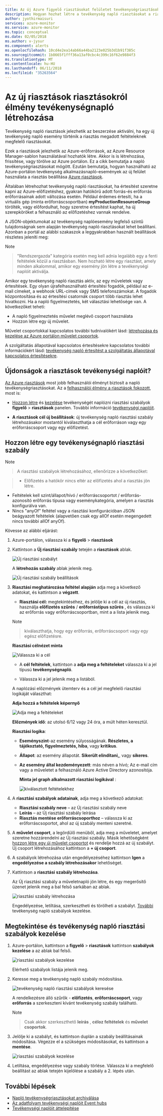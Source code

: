 ```yaml
---
title: Az új Azure figyelő riasztásokat felületet tevékenységriasztásokat napló használata
description: Hogyan hozhat létre a tevékenység napló riasztásokat a riasztások (előzetes verzió) lapon, az Azure-figyelő. Ez a cikk az új felhasználói felületet a szolgáltatáshoz tartozó adatokat.
author: jyothirmaisuri
services: azure-monitor
ms.service: azure-monitor
ms.topic: conceptual
ms.date: 02/05/2018
ms.author: v-jysur
ms.component: alerts
ms.openlocfilehash: 10cd4e2ea14ab66a44ba2123e025b3d1b91f385c
ms.sourcegitcommit: 1b8665f1fff36a13af0cbc4c399c16f62e9884f3
ms.translationtype: MT
ms.contentlocale: hu-HU
ms.lasthandoff: 06/11/2018
ms.locfileid: "35263564"
---
```

# <a name="create-activity-log-alerts-using-the-new-alerts-experience"></a>Az új riasztások riasztásokról élmény tevékenységnapló létrehozása

Tevékenység napló riasztások jelezhetik az beszerzése aktiválni, ha egy új tevékenység napló esemény történik a riasztás megadott feltételeknek megfelelő riasztásokat.

Ezek a riasztások jelezhetik az Azure-erőforrások, az Azure Resource Manager-sablon használatával hozhatók létre. Akkor is is létrehozása, frissítése, vagy törölve az Azure portálon. Ez a cikk bemutatja a napló tevékenységriasztásokat mögött. Ezután bemutatja, hogyan használható az Azure-portálon tevékenység alkalmazásnapló-események az új felület használata a riasztás beállítása [Azure riasztások](monitoring-overview-unified-alerts.md).

Általában létrehozhat tevékenység napló riasztásokat, ha értesítést szeretne kapni az Azure-előfizetéshez, gyakran hatókörű adott forrás-és erőforrás erőforrásainak adott változása esetén. Például érdemes értesíti, ha a virtuális gép (minta erőforráscsoportban) **myProductionResourceGroup** törölték, vagy előfordulhat, hogy szeretne értesítést kaphat, ha új szerepköröket a felhasználó az előfizetéshez vannak rendelve.

A JSON-objektumokat az tevékenység naplóesemény legfelső szintű tulajdonságnak sem alapján tevékenység napló riasztásokat lehet beállítani. Azonban a portál az alábbi szakaszok a leggyakrabban használt beállítások részletes jeleníti meg:

>[!NOTE]

> "Rendszergazda" kategória esetén meg kell adnia legalább egy a fenti feltételek közül a riasztásban. Nem hozható létre egy riasztást, amely minden alkalommal, amikor egy esemény jön létre a tevékenységi naplóit aktiválja.
>

Amikor egy tevékenység napló riasztás aktív, az egy műveletek vagy értesítések. Egy olyan újrafelhasználható értesítési fogadók, például az e-mail címeket, a webhook URL-címek vagy SMS telefonszámokat. A fogadók központosítása és az értesítési csatornák csoport több riasztás lehet hivatkozni. Ha a napló figyelmeztetés, két választási lehetősége van. A következőket teheti:

* A napló figyelmeztetés művelet meglévő csoport használata
* Hozzon létre egy új művelet.

Művelet csoportokkal kapcsolatos további tudnivalókért lásd: [létrehozása és kezelése az Azure portálon művelet csoportok](monitoring-action-groups.md).

A szolgáltatás állapotával kapcsolatos értesítésekre kapcsolatos további információkért lásd: [tevékenység napló értesítést a szolgáltatás állapotával kapcsolatos értesítésekre](monitoring-activity-log-alerts-on-service-notifications.md).


## <a name="whats-new-in-alerts-for-activity-logs"></a>Újdonságok a riasztások tevékenységi naplóit?

[Az Azure riasztások](monitoring-overview-unified-alerts.md) most jobb felhasználói élményt biztosít a napló tevékenységriasztásokat. Az a [felhasználói élmény a riasztások fokozott](monitoring-overview-unified-alerts.md), most is:

- [Hozzon létre](#create-an-alert-rule-for-an-activity-log) és [kezelése](#view-and-manage-activity-log-alert-rules) tevékenységét naplózni riasztási szabályok **figyelő** > **riasztások** panelen. További információ [tevékenységi naplóit](monitoring-overview-activity-logs.md).

- **A riasztások cél új beállítások**: új tevékenység napló riasztási szabály létrehozásakor mostantól kiválaszthatja a cél erőforráson vagy egy erőforráscsoport vagy egy előfizetést.


## <a name="create-an-alert-rule-for-an-activity-log"></a>Hozzon létre egy tevékenységnapló riasztási szabály

> [!NOTE]

>  A riasztási szabályok létrehozásához, ellenőrizze a következőket:

> - Előfizetés a hatókör nincs eltér az előfizetés ahol a riasztás jön létre.
- Feltételek kell szint/állapot/hívó / erőforráscsoportot / erőforrás-azonosító erőforrás típusa vagy eseménykategória, amelyen a riasztás konfigurálva van.
- Nincs "anyOf" feltétel vagy a riasztási konfigurációban JSON beágyazott feltételek (alapvetően csak egy allOf esetén megengedett nincs további allOf anyOf).


Kövesse az alábbi eljárást:

1. Azure-portálon, válassza ki a **figyelő** > **riasztások**
2. Kattintson a **Új riasztási szabály** tetején a **riasztások** ablak.

     ![Új riasztási szabályt](./media/monitoring-activity-log-alerts-new-experience/create-new-alert-rule.png)

     A **létrehozás szabály** ablak jelenik meg.

      ![Új riasztási szabály beállítások](./media/monitoring-activity-log-alerts-new-experience/create-new-alert-rule-options.png)

3. **Riasztási meghatározása feltétel alapján** adja meg a következő adatokat, és kattintson a **végzett**.

    - **Riasztási cél:** megtekintéséhez, és jelölje ki a cél az új riasztás, használja **előfizetés szűrés** / **erőforrástípus szűrés** , és válassza ki az erőforrás vagy erőforráscsoportban, mint a a lista jelenik meg.

    > [!NOTE]

    > kiválaszthatja, hogy egy erőforrás, erőforráscsoport vagy egy egész előfizetésre.

    **Riasztási célnézet minta**

     ![Válassza ki a cél](./media/monitoring-activity-log-alerts-new-experience/select-target.png)

    - A **cél feltételek**, kattintson a **adja meg a feltételeket** válassza ki a jel típusú **tevékenységnapló**.

    - Válassza ki a jel jelenik meg a listából.

    A naplózási előzmények ütemterv és a cél jel megfelelő riasztási logikáját választhat:

    **Adja hozzá a feltételek képernyő**

    ![Adja meg a feltételeket](./media/monitoring-activity-log-alerts-new-experience/add-criteria.png)

    **Előzmények idő**: az utolsó 6/12 vagy 24 óra, a múlt héten keresztül.

    **Riasztási logika**:

     - **Eseményszint**-az esemény súlyosságának. **Részletes, a tájékoztató, figyelmeztetés, hiba**, vagy **kritikus**.
     - **Állapot**: az esemény állapotát. **Sikerült elindítani,**, vagy **sikeres**.
     - **Az esemény által kezdeményezett**: más néven a hívó; Az e-mail cím vagy a műveletet a felhasználó Azure Active Directory azonosítója.

        **Minta jel graph alkalmazott riasztási logikával** :

        ![ kiválasztott feltételekhez](./media/monitoring-activity-log-alerts-new-experience/criteria-selected.png)

4. A **riasztási szabályok adatainak**, adja meg a következő adatokat:

    - **Riasztási szabály neve** – az Új riasztási szabály neve
    - **Leírás** – az Új riasztási szabály leírása
    - **Riasztás mentése erőforráscsoporthoz** – válassza ki az erőforráscsoportot, ahol az új szabály menteni szeretné.

5. A **művelet csoport**, a legördülő menüből, adja meg a műveletet, amelyet szeretne hozzárendelni az Új riasztási szabály. Másik lehetőségként [hozzon létre egy új művelet csoportot](monitoring-action-groups.md) és rendelje hozzá az új szabályt. Új csoport létrehozásához kattintson a **+ új csoport**.

6. A szabályok létrehozása után engedélyezéséhez kattintson **Igen** a **engedélyezése a szabály létrehozásakor** lehetőséget.
7. Kattintson a **riasztási szabály létrehozása**.

    Az Új riasztási szabály a műveletnapló jön létre, és egy megerősítő üzenet jelenik meg a bal felső sarkában az ablak.

    ![ riasztási szabály létrehozása](./media/monitoring-activity-log-alerts-new-experience/alert-created.png)

    Engedélyezése, letiltása, szerkesztheti és törölheti a szabályt. [További](#view-and-manage-activity-log-alert-rules) tevékenység napló szabályok kezelése.

## <a name="view-and-manage-activity-log-alert-rules"></a>Megtekintése és tevékenység napló riasztási szabályok kezelése

1. Azure-portálon, kattintson a **figyelő** > **riasztások** kattintson **szabályok kezelése** a az ablak bal felső.

    ![ riasztási szabályok kezelése](./media/monitoring-activity-log-alerts-new-experience/manage-alert-rules.png)

    Elérhető szabályok listája jelenik meg.

2. Keresse meg a tevékenység napló szabály módosítása.

    ![ tevékenység napló riasztási szabályok keresése](./media/monitoring-activity-log-alerts-new-experience/searth-activity-log-rule-to-edit.png)

    A rendelkezésre álló szűrők - **előfizetés**, **erőforráscsoport**, vagy **erőforrás** a szerkeszteni kívánt tevékenység szabály található.

    > [!NOTE]

    > Csak akkor szerkeszthető **leírás** , **céloz feltételek** és **művelet csoportok**.

3.  Jelölje ki a szabályt, és kattintson duplán a szabály beállításainak módosítása. Végezze el a szükséges módosításokat, és kattintson a **mentése**.

    ![ riasztási szabályok kezelése](./media/monitoring-activity-log-alerts-new-experience/activity-log-rule-edit-page.png)

4.  Letiltása, engedélyezése vagy szabály törlése. Válassza ki a megfelelő beállítást az ablak tetején kijelölése a szabály a 2. lépés után.


## <a name="next-steps"></a>További lépések

- [Napló tevékenységriasztásokat archiválása](monitoring-archive-activity-log.md)
- [Az adatfolyam tevékenységi naplóit Event hubs](monitoring-stream-activity-logs-event-hubs.md)
- [Tevékenységi naplóit áttelepítése](monitoring-migrate-management-alerts.md)

